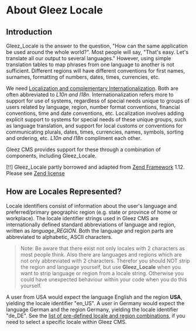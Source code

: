 # About Gleez Locale

## Introduction

<span class="classname">Gleez_Locale</span> is the answer to the question, "How can the same application be used around the whole world?". Most people will say, "That's easy. Let's translate all our output to several languages." However, using simple translation tables to map phrases from one language to another is not sufficient. Different regions will have different conventions for first names, surnames, formatting of numbers, dates, times, currencies, etc.

We need [Localization and complementary Internationalization](http://en.wikipedia.org/wiki/Internationalization_and_localization). Both are often abbreviated to *L10n and I18n*. Internationalization refers more to support for use of systems, regardless of special needs unique to groups of users related by language, region, number format conventions, financial conventions, time and date conventions, etc. Localization involves adding explicit support to systems for special needs of these unique groups, such as language translation, and support for local customs or conventions for communicating plurals, dates, times, currencies, names, symbols, sorting and ordering, etc. *L10n and I18n* compliment each other.

Gleez CMS provides support for these through a combination of components, including <span class="classname">Gleez_Locale</span>.

[!!] <span class="classname">Gleez_Locale</span> partly borrowed and adapted from [Zend Framework](http://framework.zend.com/) 1.12. Please see [Zend license](http://framework.zend.com/license/new-bsd)

## How are Locales Represented?

Locale identifiers consist of information about the user's language and preferred/primary geographic region (e.g. state or province of home or workplace). The locale identifier strings used in Gleez CMS are internationally defined standard abbreviations of language and region, written as *language_REGION*. Both the language and region parts are abbreviated to alphabetic, ASCII characters.

<blockquote>Note: Be aware that there exist not only locales with 2 characters as most people think. Also there are languages and regions which are not only abbreviated with 2 characters. Therefor you should NOT strip the region and language yourself, but use <strong class="classname">Gleez_Locale</strong> when you want to strip language or region from a locale string. Otherwise you could have unexpected behaviour within your code when you do this yourself.</blockquote>

A user from USA would expect the language English and the region **USA**, yielding the locale identifier "en_US". A user in Germany would expect the language German and the region Germany, yielding the locale identifier "de_DE". See the [list of pre-defined locale and region combinations](http://unicode.org/repos/cldr-tmp/trunk/diff/supplemental/language_territory_information.html), if you need to select a specific locale within Gleez CMS.
